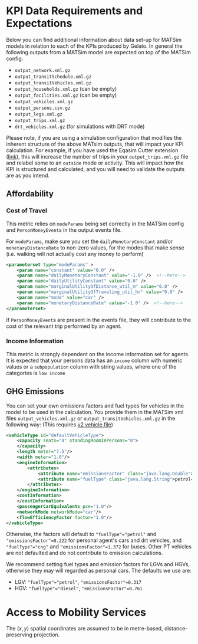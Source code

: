 # KPI Data Requirements and Expectations

Below you can find additional information about data set-up for MATSim models in relation to each of the KPIs produced 
by Gelato. 
In general the following outputs from a MATSim model are expected on top of the MATSim config:

- `output_network.xml.gz`
- `output_transitSchedule.xml.gz`
- `output_transitVehicles.xml.gz`
- `output_households.xml.gz` (can be empty)
- `output_facilities.xml.gz` (can be empty)
- `output_vehicles.xml.gz`
- `output_persons.csv.gz`
- `output_legs.xml.gz`
- `output_trips.xml.gz`
- `drt_vehicles.xml.gz` (for simulations with DRT mode)

Please note, if you are using a simulation configuration that modifies the inherent structure of the above MATsim outputs, that will impact your KPI calculation. For example, if you have used the Eqasim Cutter extension ([link](https://github.com/eqasim-org/eqasim-java/blob/develop/docs/cutting.md)), this will increase the number of trips in your `output_trips.xml.gz` file and relabel some to an `outside` mode or activity. This will impact how the KPI is structured and calculated, and you will need to validate the outputs are as you intend.

## Affordability

### Cost of Travel
This metric relies on `modeParams` being set correctly in the MATSim config and `PersonMoneyEvent`s in the output
events file.

For `modeParams`, make sure you set the `dailyMonetaryConstant` and/or `monetaryDistanceRate` to non-zero values, 
for the modes that make sense (i.e. walking will not actually cost any money to perform)
```xml
<parameterset type="modeParams" >
    <param name="constant" value="0.0" />
    <param name="dailyMonetaryConstant" value="-1.0" />  <!--here-->
    <param name="dailyUtilityConstant" value="0.0" />
    <param name="marginalUtilityOfDistance_util_m" value="0.0" />
    <param name="marginalUtilityOfTraveling_util_hr" value="0.0" />
    <param name="mode" value="car" />
    <param name="monetaryDistanceRate" value="-1.0" />  <!--here-->
</parameterset>
```

If `PersonMoneyEvent`s are present in the events file, they will contribute to the cost of the relevant trip performed 
by an agent.

### Income Information
This metric is strongly dependent on the income information set for agents.
It is expected that your persons data has an `income` column with numeric values or
a `subpopulation` column with string values, where one of the categories is `low income`

## GHG Emissions

You can set your own emissions factors and fuel types for vehicles in the model to be used in the calculation.
You provide them in the MATSim xml files `output_vehicles.xml.gz` or `output_transitVehicles.xml.gz` in the following
way:
(This requires [v2 vehicle file](https://www.matsim.org/files/dtd/vehicleDefinitions_v2.0.xsd))

```xml
<vehicleType id="defaultVehicleType">
    <capacity seats="4" standingRoomInPersons="0">
    </capacity>
    <length meter="7.5"/>
    <width meter="1.0"/>
    <engineInformation>
        <attributes>
            <attribute name="emissionsFactor" class="java.lang.Double">0.222</attribute>
            <attribute name="fuelType" class="java.lang.String">petrol</attribute>
        </attributes>
    </engineInformation>
    <costInformation>
    </costInformation>
    <passengerCarEquivalents pce="1.0"/>
    <networkMode networkMode="car"/>
    <flowEfficiencyFactor factor="1.0"/>
</vehicleType>
```

Otherwise, the factors will default to `"fuelType"="petrol"` and `"emissionsFactor"=0.222` for personal agent's cars and
drt vehicles, and `"fuelType"="cng"` and `"emissionsFactor"=1.372` for buses. 
Other PT vehicles are not defaulted and do not contribute to emission calculations.

We recommend setting fuel types and emission factors for LGVs and HGVs, otherwise they may will regarded as personal cars.
The defaults we use are:

- LGV: `"fuelType"="petrol"`, `"emissionsFactor"=0.317`
- HGV: `"fuelType"="diesel"`, `"emissionsFactor"=0.761`

# Access to Mobility Services

The $(x, y)$ spatial coordinates are assumed to be in metre-based, distance-preserving projection.
